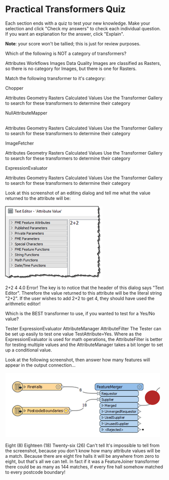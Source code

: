 # Practical Transformers Quiz

Each section ends with a quiz to test your new knowledge. Make your selection and click "Check my answers" to check each individual question. If you want an explanation for the answer, click "Explain".

**Note**: your score won't be tallied; this is just for review purposes.

<quiz name="">
  <question>
    <p>
      Which of the following is NOT a category of transformers?
    </p>
    <answer>Attributes</answer>
    <answer>Workflows</answer>
    <answer correct>Images</answer>
    <answer>Data Quality</answer>
    <explanation>Images are classified as Rasters, so there is no category for Images, but there is one for Rasters.</explanation>
  </question>
</quiz>

Match the following transformer to it's category:
<quiz name="">
  <question>
    <p>Chopper</p>
      <answer>Attributes</answer>
      <answer correct>Geometry</answer>
      <answer>Rasters</answer>
      <answer>Calculated Values</answer>
      <explanation>Use the Transformer Gallery to search for these transformers to determine their category</explanation>
  </question>
  <question>
    <p>NullAttributeMapper</p>  
      <answer correct>Attributes</answer>
      <answer>Geometry</answer>
      <answer>Rasters</answer>
      <answer>Calculated Values</answer>
      <explanation>Use the Transformer Gallery to search for these transformers to determine their category</explanation>
  </question>
  <question>
    <p>ImageFetcher</p>
      <answer>Attributes</answer>
      <answer>Geometry</answer>
      <answer correct>Rasters</answer>
      <answer>Calculated Values</answer>
      <explanation>Use the Transformer Gallery to search for these transformers to determine their category</explanation>
  </question>
  <question>
    <p>ExpressionEvaluator</p>
      <answer>Attributes</answer>
      <answer>Geometry</answer>
      <answer>Rasters</answer>
      <answer correct>Calculated Values</answer>
    <explanation>Use the Transformer Gallery to search for these transformers to determine their category</explanation>
  </question>

  <question>
    <p>
    Look at this screenshot of an editing dialog and tell me what the value returned to the attribute will be:
    <br><br><img src="./Images/Img4.021.AttributeManagerMissVectorQuestion.png"></p>
    <answer correct>2+2</answer>
    <answer>4</answer>
    <answer>4.0</answer>
    <answer>Error!</answer>
    <explanation>The key is to notice that the header of this dialog says "Text Editor". Therefore the value returned to this attribute will be the literal string "2+2". If the user wishes to add 2+2 to get 4, they should have used the arithmetic editor!</explanation>
  </question>

  <question>
    <p>
      Which is the BEST transformer to use, if you wanted to test for a Yes/No value?
    </p>
    <answer correct>Tester</answer>
    <answer>ExpressionEvaluator</answer>
    <answer>AttributeManager</answer>
    <answer>AttributeFilter</answer>
    <explanation>The Tester can be set up easily to test one value TestAttribute=Yes. Where as the ExpressionEvaluator is used for math operations, the AttributeFilter is better for testing multiple values and the AttributeManager takes a bit longer to set up a conditional value.
    </explanation>
  </question>

  <question>
  <p>Look at the following screenshot, then answer how many features will appear in the output connection...
  <br><br><img src="./Images/Img4.061.FeatureMergerQuestion.png"></p>
  <answer>Eight (8)</answer>
  <answer>Eighteen (18)</answer>
  <answer>Twenty-six (26)</answer>
  <answer correct>Can't tell</answer>
  <explanation>It's impossible to tell from the screenshot, because you don't know how many attribute values will be a match. Because there are eight fire halls it will be anywhere from zero to eight, but that's all we can tell. In fact if it was a FeatureJoiner transformer there could be as many as 144 matches, if every fire hall somehow matched to every postcode boundary!</explanation>
  </question>

</quiz>

